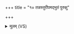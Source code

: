 +++
title = "१० तन्नस्तुरीपमद्भुतं पुरुक्षु"

+++
<details><summary>मूलम् (VS)</summary>

तन्न॑स्तु॒रीप॒मद्भु॑तं पुरु॒क्षु।  
देव॑ त्वष्टा रा॒यस्पो॑षं॒ वि ष्य॒ नाभि॑मस्य ॥
</details>